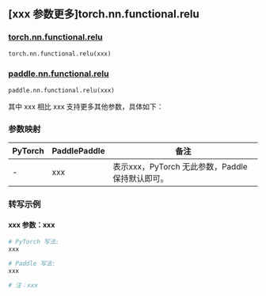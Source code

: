 ## [xxx 参数更多]torch.nn.functional.relu

### [torch.nn.functional.relu](https://pytorch.org/docs/1.13/generated/torch.nn.functional.relu.html#torch.nn.functional.relu)

```python
torch.nn.functional.relu(xxx)
```

### [paddle.nn.functional.relu](https://www.paddlepaddle.org.cn/documentation/docs/zh/api/paddle/nn/functional/relu_cn.html)

```python
paddle.nn.functional.relu(xxx)
```

其中 xxx 相比 xxx 支持更多其他参数，具体如下：

### 参数映射

| PyTorch | PaddlePaddle | 备注 |
| ------- | ------------ | ---- |
|    -    |    xxx    | 表示xxx，PyTorch 无此参数，Paddle 保持默认即可。 |

### 转写示例

#### xxx 参数：xxx
``` python
# PyTorch 写法:
xxx

# Paddle 写法:
xxx

# 注：xxx
```
